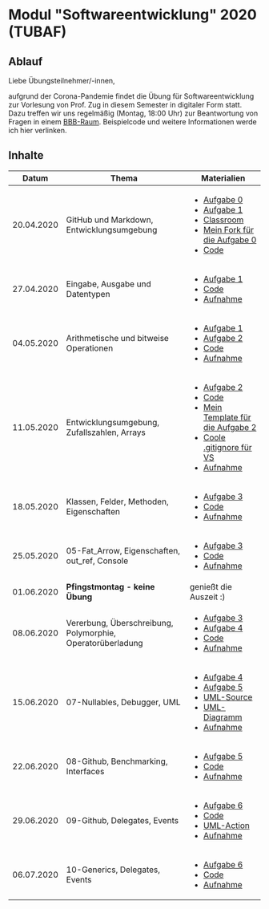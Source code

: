 # Modul "Softwareentwicklung" 2020 (TUBAF)
## Ablauf
Liebe Übungsteilnehmer/-innen,

aufgrund der Corona-Pandemie findet die Übung für Softwareentwicklung zur Vorlesung von Prof. Zug in diesem Semester in digitaler Form statt. Dazu treffen wir uns regelmäßig (Montag, 18:00 Uhr) zur Beantwortung von Fragen in einem [BBB-Raum](https://teach.informatik.tu-freiberg.de/b/jon-ppa-fcu). Beispielcode und weitere Informationen werde ich hier verlinken.

## Inhalte
Datum | Thema | Materialien
--- | --- | ---
20.04.2020 | GitHub und Markdown, Entwicklungsumgebung | <ul><li>[Aufgabe 0](https://github.com/ComputerScienceLecturesTUBAF/SoftwareentwicklungSoSe2020_Aufgabe_00)</li><li>[Aufgabe 1](https://github.com/ComputerScienceLecturesTUBAF/SoftwareentwicklungSoSe2020_Aufgabe_01)</li><li>[Classroom](https://classroom.github.com/g/7PtFgs9W)</li><li>[Mein Fork für die Aufgabe 0](https://github.com/JayTee42/SoftwareentwicklungSoSe2020_Aufgabe_00)</li><li>[Code](https://github.com/JayTee42/tubaf-swe-2020/tree/master/00-GitHub%20und%20Entwicklungsumgebung)</li></ul>
27.04.2020 | Eingabe, Ausgabe und Datentypen | <ul><li>[Aufgabe 1](https://github.com/ComputerScienceLecturesTUBAF/SoftwareentwicklungSoSe2020_Aufgabe_01)</li><li>[Code](https://github.com/JayTee42/tubaf-swe-2020/tree/master/01-Eingabe%2C%20Ausgabe%20und%20Datentypen)</li><li>[Aufnahme](https://teach.informatik.tu-freiberg.de/playback/presentation/2.0/playback.html?meetingId=2f3e57c96cbddbd0adf88b88c2380c46cceb2d7a-1588002656683)</li></ul>
04.05.2020 | Arithmetische und bitweise Operationen | <ul><li>[Aufgabe 1](https://github.com/ComputerScienceLecturesTUBAF/SoftwareentwicklungSoSe2020_Aufgabe_01)</li><li>[Aufgabe 2](https://github.com/ComputerScienceLecturesTUBAF/SoftwareentwicklungSoSe2020_Aufgabe_02)</li><li>[Code](https://github.com/JayTee42/tubaf-swe-2020/tree/master/02-Arithmetische%20und%20bitweise%20Operationen)</li><li>[Aufnahme](https://teach.informatik.tu-freiberg.de/playback/presentation/2.0/playback.html?meetingId=2f3e57c96cbddbd0adf88b88c2380c46cceb2d7a-1588607853968)</li></ul>
11.05.2020 | Entwicklungsumgebung, Zufallszahlen, Arrays | <ul><li>[Aufgabe 2](https://github.com/ComputerScienceLecturesTUBAF/SoftwareentwicklungSoSe2020_Aufgabe_02)</li><li>[Code](https://github.com/JayTee42/tubaf-swe-2020/tree/master/03-Entwicklungsumgebung%2C%20Zufallszahlen%2C%20Arrays)</li><li>[Mein Template für die Aufgabe 2](https://github.com/JayTee42/SoftwareentwicklungSoSe2020_Aufgabe_02/)</li><li>[Coole .gitignore für VS](https://github.com/github/gitignore/blob/master/VisualStudio.gitignore)</li><li>[Aufnahme](https://teach.informatik.tu-freiberg.de/playback/presentation/2.0/playback.html?meetingId=2f3e57c96cbddbd0adf88b88c2380c46cceb2d7a-1589209999880)</li></ul>
18.05.2020 | Klassen, Felder, Methoden, Eigenschaften | <ul><li>[Aufgabe 3](https://github.com/ComputerScienceLecturesTUBAF/SoftwareentwicklungSoSe2020_Aufgabe_03)</li><li>[Code](https://github.com/JayTee42/tubaf-swe-2020/tree/master/04-Klassen%2C%20Felder%2C%20Methoden%2C%20Eigenschaften)</li><li>[Aufnahme](https://teach.informatik.tu-freiberg.de/playback/presentation/2.0/playback.html?meetingId=2f3e57c96cbddbd0adf88b88c2380c46cceb2d7a-1589813944569)</li></ul>
25.05.2020 | 05-Fat_Arrow, Eigenschaften, out_ref, Console | <ul><li>[Aufgabe 3](https://github.com/ComputerScienceLecturesTUBAF/SoftwareentwicklungSoSe2020_Aufgabe_03)</li><li>[Code](https://github.com/JayTee42/tubaf-swe-2020/tree/master/05-Fat%20Arrow%2C%20Eigenschaften%2C%20out_ref%2C%20Console)</li><li>[Aufnahme](https://teach.informatik.tu-freiberg.de/playback/presentation/2.0/playback.html?meetingId=2f3e57c96cbddbd0adf88b88c2380c46cceb2d7a-1590421298711)</li></ul>
01.06.2020 | **Pfingstmontag - keine Übung** | genießt die Auszeit :)
08.06.2020 | Vererbung, Überschreibung, Polymorphie, Operatorüberladung | <ul><li>[Aufgabe 3](https://github.com/ComputerScienceLecturesTUBAF/SoftwareentwicklungSoSe2020_Aufgabe_03)</li><li>[Aufgabe 4](https://github.com/ComputerScienceLecturesTUBAF/SoftwareentwicklungSoSe2020_Aufgabe_04)</li><li>[Code](https://github.com/JayTee42/tubaf-swe-2020/tree/master/06-Vererbung%2C%20%C3%9Cberschreibung%2C%20Polymorphie%2C%20Operator%C3%BCberladung)</li><li>[Aufnahme](https://teach.informatik.tu-freiberg.de/playback/presentation/2.0/playback.html?meetingId=2f3e57c96cbddbd0adf88b88c2380c46cceb2d7a-1591632023065)</li></ul>
15.06.2020 | 07-Nullables, Debugger, UML | <ul><li>[Aufgabe 4](https://github.com/ComputerScienceLecturesTUBAF/SoftwareentwicklungSoSe2020_Aufgabe_04)</li><li>[Aufgabe 5](https://github.com/ComputerScienceLecturesTUBAF/SoftwareentwicklungSoSe2020_Aufgabe_05)</li><li>[UML-Source](https://github.com/JayTee42/tubaf-swe-2020/blob/master/07-Nullables%2C%20Debugger%2C%20UML/smartphone.puml)</li><li>[UML-Diagramm](https://github.com/JayTee42/tubaf-swe-2020/blob/master/07-Nullables%2C%20Debugger%2C%20UML/smartphone.png)</li><li>[Aufnahme](https://teach.informatik.tu-freiberg.de/playback/presentation/2.0/playback.html?meetingId=2f3e57c96cbddbd0adf88b88c2380c46cceb2d7a-1592236280398)</li></ul>
22.06.2020 | 08-Github, Benchmarking, Interfaces | <ul><li>[Aufgabe 5](https://github.com/ComputerScienceLecturesTUBAF/SoftwareentwicklungSoSe2020_Aufgabe_05)</li><li>[Code](https://github.com/JayTee42/tubaf-swe-2020/tree/master/08-Github%2C%20Benchmarking%2C%20Interfaces)</li><li>[Aufnahme](https://teach.informatik.tu-freiberg.de/playback/presentation/2.0/playback.html?meetingId=2f3e57c96cbddbd0adf88b88c2380c46cceb2d7a-1592841019919)</li></ul>
29.06.2020 | 09-Github, Delegates, Events | <ul><li>[Aufgabe 6](https://github.com/ComputerScienceLecturesTUBAF/SoftwareentwicklungSoSe2020_Aufgabe_06)</li><li>[Code](https://github.com/JayTee42/tubaf-swe-2020/tree/master/09-Github%2C%20Delegates%2C%20Events)</li><li>[UML-Action](https://github.com/JayTee42/SoftwareentwicklungSoSe2020_Aufgabe_05/blob/master/.github/workflows/main.yml)</li><li>[Aufnahme](https://teach.informatik.tu-freiberg.de/playback/presentation/2.0/playback.html?meetingId=2f3e57c96cbddbd0adf88b88c2380c46cceb2d7a-1593446187286)</li></ul>
06.07.2020 | 10-Generics, Delegates, Events | <ul><li>[Aufgabe 6](https://github.com/ComputerScienceLecturesTUBAF/SoftwareentwicklungSoSe2020_Aufgabe_06)</li><li>[Code](https://github.com/JayTee42/tubaf-swe-2020/tree/master/10-Generics%2C%20Delegates%2C%20Events)</li><li>[Aufnahme](https://teach.informatik.tu-freiberg.de/playback/presentation/2.0/playback.html?meetingId=2f3e57c96cbddbd0adf88b88c2380c46cceb2d7a-1594050338675)</li></ul>
